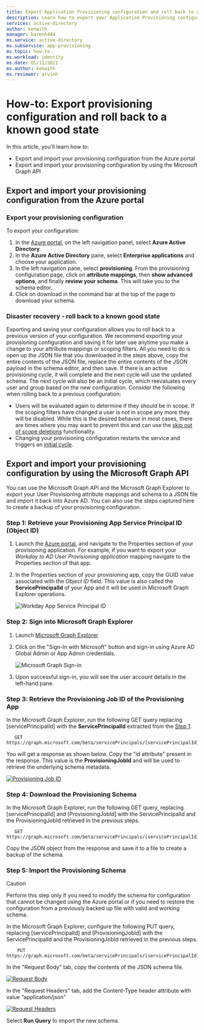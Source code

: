 ```yaml
---
title: Export Application Provisioning configuration and roll back to a known good state for disaster recovery in Azure Active Directory
description: Learn how to export your Application Provisioning configuration and roll back to a known good state for disaster recovery in Azure Active Directory.
services: active-directory
author: kenwith
manager: karenh444
ms.service: active-directory
ms.subservice: app-provisioning
ms.topic: how-to
ms.workload: identity
ms.date: 05/11/2021
ms.author: kenwith
ms.reviewer: arvinh
---
```


# How-to: Export provisioning configuration and roll back to a known good state

In this article, you'll learn how to:

- Export and import your provisioning configuration from the Azure portal
- Export and import your provisioning configuration by using the Microsoft Graph API

## Export and import your provisioning configuration from the Azure portal

### Export your provisioning configuration

To export your configuration:

1. In the [Azure portal](https://portal.azure.com/), on the left navigation panel, select **Azure Active Directory**.
1. In the **Azure Active Directory** pane, select **Enterprise applications** and choose your application.
1. In the left navigation pane, select **provisioning**. From the provisioning configuration page, click on **attribute mappings**, then **show advanced options**, and finally **review your schema**. This will take you to the schema editor.
1. Click on download in the command bar at the top of the page to download your schema.

### Disaster recovery - roll back to a known good state

Exporting and saving your configuration allows you to roll back to a previous version of your configuration. We recommend exporting your provisioning configuration and saving it for later use anytime you make a change to your attribute mappings or scoping filters. All you need to do is open up the JSON file that you downloaded in the steps above, copy the entire contents of the JSON file, replace the entire contents of the JSON payload in the schema editor, and then save. If there is an active provisioning cycle, it will complete and the next cycle will use the updated schema. The next cycle will also be an initial cycle, which reevaluates every user and group based on the new configuration. Consider the following when rolling back to a previous configuration:

- Users will be evaluated again to determine if they should be in scope. If the scoping filters have changed a user is not in scope any more they will be disabled. While this is the desired behavior in most cases, there are times where you may want to prevent this and can use the [skip out of scope deletions](./skip-out-of-scope-deletions.md) functionality. 
- Changing your provisioning configuration restarts the service and triggers an [initial cycle](./how-provisioning-works.md#provisioning-cycles-initial-and-incremental).

## Export and import your provisioning configuration by using the Microsoft Graph API

You can use the Microsoft Graph API and the Microsoft Graph Explorer to export your User Provisioning attribute mappings and schema to a JSON file and import it back into Azure AD. You can also use the steps captured here to create a backup of your provisioning configuration.

### Step 1: Retrieve your Provisioning App Service Principal ID (Object ID)

1. Launch the [Azure portal](https://portal.azure.com), and navigate to the Properties section of your  provisioning application. For example, if you want to export your *Workday to AD User Provisioning application* mapping navigate to the Properties section of that app.
1. In the Properties section of your provisioning app, copy the GUID value associated with the *Object ID* field. This value is also called the **ServicePrincipalId** of your App and it will be used in Microsoft Graph Explorer operations.

   ![Workday App Service Principal ID](./media/export-import-provisioning-configuration/wd_export_01.png)

### Step 2: Sign into Microsoft Graph Explorer

1. Launch [Microsoft Graph Explorer](https://developer.microsoft.com/graph/graph-explorer)
1. Click on the "Sign-In with Microsoft" button and sign-in using Azure AD Global Admin or App Admin credentials.

    ![Microsoft Graph Sign-in](./media/export-import-provisioning-configuration/wd_export_02.png)

1. Upon successful sign-in, you will see the user account details in the left-hand pane.

### Step 3: Retrieve the Provisioning Job ID of the Provisioning App

In the Microsoft Graph Explorer, run the following GET query replacing [servicePrincipalId]  with the **ServicePrincipalId** extracted from the [Step 1](#step-1-retrieve-your-provisioning-app-service-principal-id-object-id).

```http
   GET https://graph.microsoft.com/beta/servicePrincipals/[servicePrincipalId]/synchronization/jobs
```

You will get a response as shown below. Copy the "id attribute" present in the response. This value is the **ProvisioningJobId** and will be used to retrieve the underlying schema metadata.

   [![Provisioning Job ID](./media/export-import-provisioning-configuration/wd_export_03.png)](./media/export-import-provisioning-configuration/wd_export_03.png#lightbox)

### Step 4: Download the Provisioning Schema

In the Microsoft Graph Explorer, run the following GET query, replacing [servicePrincipalId] and [ProvisioningJobId] with the ServicePrincipalId and the ProvisioningJobId retrieved in the previous steps.

```http
   GET https://graph.microsoft.com/beta/servicePrincipals/[servicePrincipalId]/synchronization/jobs/[ProvisioningJobId]/schema
```

Copy the JSON object from the response and save it to a file to create a backup of the schema.

### Step 5: Import the Provisioning Schema

> [!CAUTION]
> Perform this step only if you need to modify the schema for configuration that cannot be changed using the Azure portal or if you need to restore the configuration from a previously backed up file with valid and working schema.

In the Microsoft Graph Explorer, configure the following PUT query, replacing [servicePrincipalId] and [ProvisioningJobId] with the ServicePrincipalId and the ProvisioningJobId retrieved in the previous steps.

```http
    PUT https://graph.microsoft.com/beta/servicePrincipals/[servicePrincipalId]/synchronization/jobs/[ProvisioningJobId]/schema
```

In the "Request Body" tab, copy the contents of the JSON schema file.

   [![Request Body](./media/export-import-provisioning-configuration/wd_export_04.png)](./media/export-import-provisioning-configuration/wd_export_04.png#lightbox)

In the "Request Headers" tab, add the Content-Type header attribute with value “application/json”

   [![Request Headers](./media/export-import-provisioning-configuration/wd_export_05.png)](./media/export-import-provisioning-configuration/wd_export_05.png#lightbox)

Select **Run Query** to import the new schema.